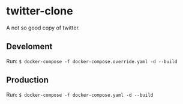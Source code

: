 # twitter-clone

A not so good copy of twitter.

## Develoment

Run: `$ docker-compose -f docker-compose.override.yaml -d --build`

## Production

Run: `$ docker-compose -f docker-compose.yaml -d --build`
